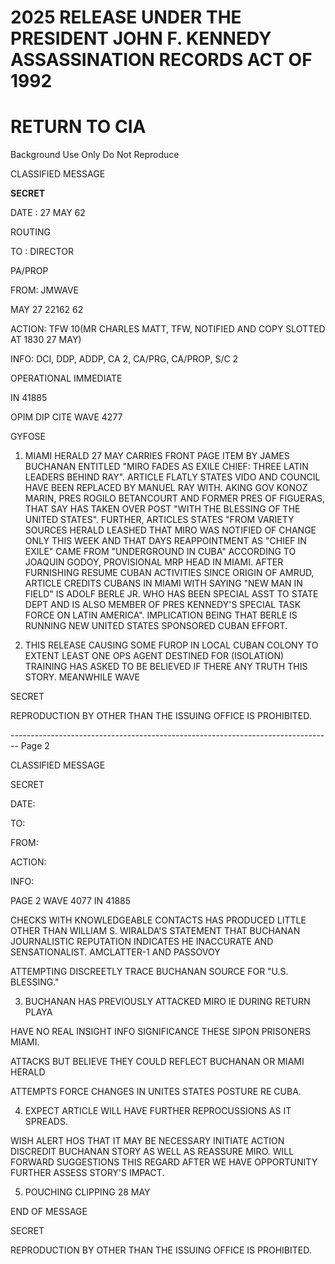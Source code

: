 # 2025 RELEASE UNDER THE PRESIDENT JOHN F. KENNEDY ASSASSINATION RECORDS ACT OF 1992

# RETURN TO CIA
Background Use Only
Do Not Reproduce

CLASSIFIED MESSAGE

**SECRET**

DATE : 27 MAY 62

ROUTING

TO : DIRECTOR

PA/PROP

FROM: JMWAVE

MAY 27 22162 62

ACTION: TFW 10(MR CHARLES MATT, TFW, NOTIFIED AND COPY SLOTTED AT 1830 27 MAY)

INFO: DCI, DDP, ADDP, CA 2, CA/PRG, CA/PROP, S/C 2

OPERATIONAL IMMEDIATE

IN 41885

OPIM DIP CITE WAVE 4277

GYFOSE

1. MIAMI HERALD 27 MAY CARRIES FRONT PAGE ITEM BY JAMES BUCHANAN ENTITLED "MIRO FADES AS EXILE CHIEF: THREE LATIN LEADERS BEHIND RAY". ARTICLE FLATLY STATES VIDO AND COUNCIL HAVE BEEN REPLACED BY MANUEL RAY WITH. AKING GOV KONOZ MARIN, PRES ROGILO BETANCOURT AND FORMER PRES OF FIGUERAS, THAT SAY HAS TAKEN OVER POST "WITH THE BLESSING OF THE UNITED STATES". FURTHER, ARTICLES STATES "FROM VARIETY SOURCES HERALD LEASHED THAT MIRO WAS NOTIFIED OF CHANGE ONLY THIS WEEK AND THAT DAYS REAPPOINTMENT AS "CHIEF IN EXILE" CAME FROM "UNDERGROUND IN CUBA" ACCORDING TO JOAQUIN GODOY, PROVISIONAL MRP HEAD IN MIAMI. AFTER FURNISHING RESUME CUBAN ACTIVITIES SINCE ORIGIN OF AMRUD, ARTICLE CREDITS CUBANS IN MIAMI WITH SAYING "NEW MAN IN FIELD" IS ADOLF BERLE JR. WHO HAS BEEN SPECIAL ASST TO STATE DEPT AND IS ALSO MEMBER OF PRES KENNEDY'S SPECIAL TASK FORCE ON LATIN AMERICA". IMPLICATION BEING THAT BERLE IS RUNNING NEW UNITED STATES SPONSORED CUBAN EFFORT.

2. THIS RELEASE CAUSING SOME FUROP IN LOCAL CUBAN COLONY TO EXTENT LEAST ONE OPS AGENT DESTINED FOR (ISOLATION) TRAINING HAS ASKED TO BE BELIEVED IF THERE ANY TRUTH THIS STORY. MEANWHILE WAVE

SECRET

REPRODUCTION BY OTHER THAN THE ISSUING OFFICE IS PROHIBITED.


-------------------------------------------------------------------------------- Page 2

CLASSIFIED MESSAGE

SECRET

DATE:

TO:

FROM:

ACTION:

INFO:

PAGE 2
WAVE 4077 IN 41885

CHECKS WITH KNOWLEDGEABLE CONTACTS HAS PRODUCED LITTLE OTHER THAN WILLIAM S. WIRALDA'S STATEMENT THAT BUCHANAN JOURNALISTIC REPUTATION INDICATES HE INACCURATE AND SENSATIONALIST. AMCLATTER-1 AND PASSOVOY

ATTEMPTING DISCREETLY TRACE BUCHANAN SOURCE FOR "U.S. BLESSING."

3. BUCHANAN HAS PREVIOUSLY ATTACKED MIRO IE DURING RETURN PLAYA

HAVE NO REAL INSIGHT INFO SIGNIFICANCE THESE
SIPON PRISONERS MIAMI.

ATTACKS BUT BELIEVE THEY COULD REFLECT BUCHANAN OR MIAMI HERALD

ATTEMPTS FORCE CHANGES IN UNITES STATES POSTURE RE CUBA.

4. EXPECT ARTICLE WILL HAVE FURTHER REPROCUSSIONS AS IT SPREADS.

WISH ALERT HOS THAT IT MAY BE NECESSARY INITIATE ACTION DISCREDIT BUCHANAN STORY AS WELL AS REASSURE MIRO. WILL FORWARD SUGGESTIONS THIS REGARD AFTER WE HAVE OPPORTUNITY FURTHER ASSESS STORY'S IMPACT.

5. POUCHING CLIPPING 28 MAY

END OF MESSAGE

SECRET

REPRODUCTION BY OTHER THAN THE ISSUING OFFICE IS PROHIBITED.
